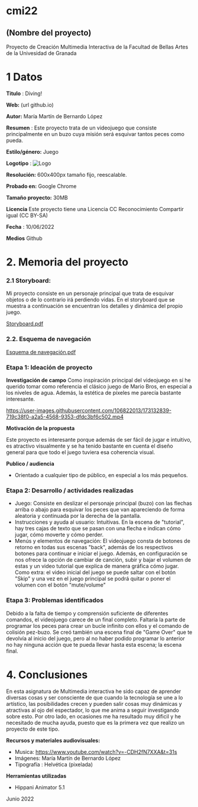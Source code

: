 # cmi22

## (Nombre del proyecto)

Proyecto de Creación Multimedia Interactiva de la  Facultad de Bellas Artes de la Univesidad de Granada


# 1 Datos 

**Titulo** : Diving!

**Web:**   (url github.io)

**Autor:**  María Martín de Bernardo López

**Resumen** : Este proyecto trata de un videojuego que consiste principalmente en un buzo cuya misión será esquivar tantos peces como pueda.

**Estilo/género:**  Juego

**Logotipo** : ![Logo](https://user-images.githubusercontent.com/106822013/173131502-a9e479cc-87d0-4496-af9a-c2624ca9bc10.png)

**Resolución:** 600x400px tamaño fijo, reescalable.

**Probado en:**   Google Chrome

**Tamaño proyecto:** 30MB 

**Licencia** Este proyecto tiene una Licencia CC Reconocimiento Compartir igual (CC BY-SA)

**Fecha** : 10/06/2022

**Medios** Github

# 2. Memoria del proyecto 

### 2.1 Storyboard: 

Mi proyecto consiste en un personaje principal que trata de esquivar objetos o de lo contrario irá perdiendo vidas. En el storyboard que se muestra a continuación se encuentran los detalles y dinámica del propio juego.

[Storyboard.pdf](https://github.com/mariamartin17/mariamartin17.github.io/files/8881619/Storyboard.pdf)

### 2.2. Esquema de navegación 

[Esquema de navegación.pdf](https://github.com/mariamartin17/mariamartin17.github.io/files/8881624/Esquema.de.navegacion.pdf)









### Etapa 1: Ideación de proyecto

**Investigación de campo** 
Como inspiración principal del videojuego en sí he querido tomar como referencia el clásico juego de Mario Bros, en especial a los niveles de agua. Además, la estética de píxeles me parecía bastante interesante. 

https://user-images.githubusercontent.com/106822013/173132839-719c38f0-a2a5-4568-9353-dfdc3bf6c502.mp4


**Motivación de la propuesta** 

Este  proyecto es interesante porque además de ser fácil de jugar e intuitivo, es atractivo visualmente y se ha tenido bastante en cuenta el diseño general para que todo el juego tuviera esa coherencia visual. 



**Publico / audiencia**

- Orientado a cualquier tipo de público, en especial a los más pequeños. 





### Etapa 2: Desarrollo / actividades realizadas

- Juego: Consiste en deslizar el personaje principal (buzo) con las flechas arriba o abajo para esquivar los peces que van apareciendo de forma aleatoria y continuada por la derecha de la pantalla. 
- Instrucciones y ayuda al usuario: Intuitivas. En la escena de "tutorial", hay tres cajas de texto que se pasan con una flecha e indican cómo jugar, cómo moverte y cómo perder. 
- Menús y elementos de navegación: El videojuego consta de botones de retorno en todas sus escenas "back", además de los respectivos botones para continuar e iniciar el juego. Además, en configuración se nos ofrece la opción de cambiar de canción, subir y bajar el volumen de estas y un video tutorial que explica de manera gráfica cómo jugar. Como extra: el video inicial del juego se puede saltar con el botón "Skip" y una vez en el juego principal se podrá quitar o poner el volumen con el botón "mute/volume"



### Etapa 3: Problemas identificados

Debido a la falta de tiempo y comprensión suficiente de diferentes comandos, el videojuego carece de un final completo. Faltaría la parte de programar los peces para crear un bucle infinito con ellos y el comando de colisión pez-buzo. Se creó también una escena final de "Game Over" que te devolvía al inicio del juego, pero al no haber podido programar lo anterior no hay ninguna acción que te pueda llevar hasta esta escena; la escena final. 



# 4. Conclusiones 

En esta asignatura de Multimedia interactiva he sido capaz de aprender diversas cosas y ser consciente de que cuando la tecnología se une a lo artístico, las posibilidades crecen y pueden salir cosas muy dinámicas y atractivas al ojo del espectador, lo que me anima a seguir investigando sobre esto. Por otro lado, en ocasiones me ha resultado muy dificil y he necesitado de mucha ayuda, puesto que es la primera vez que realizo un proyecto de este tipo.






**Recursos y materiales audiovisuales:**

* Musica:  https://www.youtube.com/watch?v=-CDH2fN7XXA&t=31s 
* Imágenes:  María Martín de Bernardo López
* Tipografía : Helvética (pixelada)

**Herramientas utilizadas**

- Hippani Animator 5.1

Junio 2022
